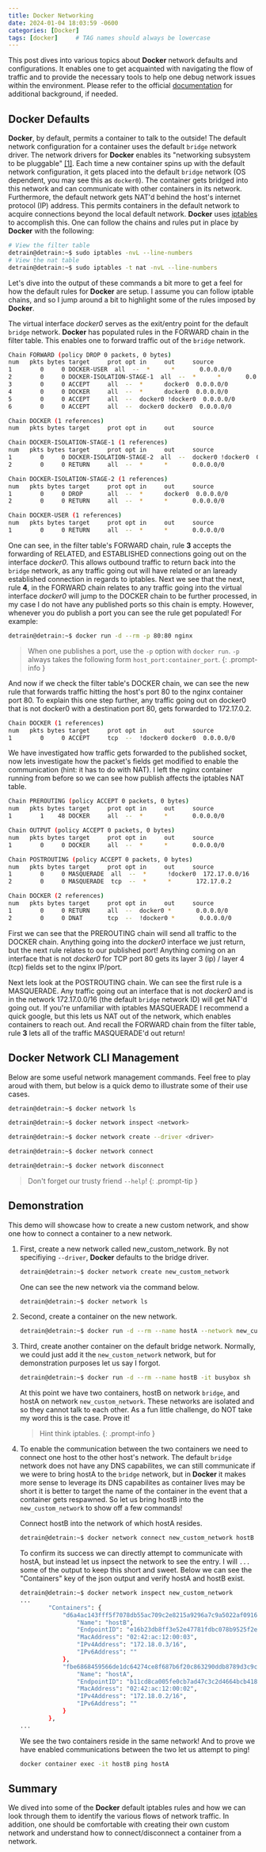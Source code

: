 ```yaml
---
title: Docker Networking
date: 2024-01-04 18:03:59 -0600
categories: [Docker]
tags: [docker]     # TAG names should always be lowercase
---
```

This post dives into various topics about **Docker** network defaults and configurations. It enables one to get acquainted with navigating the flow of traffic and to provide the necessary tools to help one debug network issues within the environment. Please refer to the official [documentation](https://docs.docker.com/network/) for additional background, if needed.

## Docker Defaults
**Docker**, by default, permits a container to talk to the outside! The default network configuration for a container uses the default `bridge` network driver. The network drivers for  **Docker** enables its "networking subsystem to be pluggable" [[1]](https://docs.docker.com/network/drivers/). Each time a new container spins up with the default network configuration, it gets placed into the default `bridge` network (OS dependent, you may see this as `docker0`). The container gets bridged into this network and can communicate with other containers in its network. Furthermore, the default network gets NAT'd behind the host's internet protocol (IP) address. This permits containers in the default network to acquire connections beyond the local default network. **Docker** uses [iptables](https://docs.docker.com/network/packet-filtering-firewalls/) to accomplish this. One can follow the chains and rules put in place by **Docker** with the following:

```bash
# View the filter table
detrain@detrain:~$ sudo iptables -nvL --line-numbers
# View the nat table
detrain@detrain:~$ sudo iptables -t nat -nvL --line-numbers
```

Let's dive into the output of these commands a bit more to get a feel for how the default rules for **Docker** are setup. I assume you can follow iptable chains, and so I jump around a bit to highlight some of the rules imposed by **Docker**.

The virtual interface *docker0* serves as the exit/entry point for the default `bridge` network. **Docker** has populated rules in the FORWARD chain in the filter table. This enables one to forward traffic out of the `bridge` network.

```bash
Chain FORWARD (policy DROP 0 packets, 0 bytes)
num   pkts bytes target     prot opt in     out     source               destination         
1        0     0 DOCKER-USER  all  --  *      *       0.0.0.0/0            0.0.0.0/0           
2        0     0 DOCKER-ISOLATION-STAGE-1  all  --  *      *       0.0.0.0/0            0.0.0.0/0           
3        0     0 ACCEPT     all  --  *      docker0  0.0.0.0/0            0.0.0.0/0            ctstate RELATED,ESTABLISHED
4        0     0 DOCKER     all  --  *      docker0  0.0.0.0/0            0.0.0.0/0           
5        0     0 ACCEPT     all  --  docker0 !docker0  0.0.0.0/0            0.0.0.0/0           
6        0     0 ACCEPT     all  --  docker0 docker0  0.0.0.0/0            0.0.0.0/0           

Chain DOCKER (1 references)
num   pkts bytes target     prot opt in     out     source               destination         

Chain DOCKER-ISOLATION-STAGE-1 (1 references)
num   pkts bytes target     prot opt in     out     source               destination         
1        0     0 DOCKER-ISOLATION-STAGE-2  all  --  docker0 !docker0  0.0.0.0/0            0.0.0.0/0           
2        0     0 RETURN     all  --  *      *       0.0.0.0/0            0.0.0.0/0           

Chain DOCKER-ISOLATION-STAGE-2 (1 references)
num   pkts bytes target     prot opt in     out     source               destination         
1        0     0 DROP       all  --  *      docker0  0.0.0.0/0            0.0.0.0/0           
2        0     0 RETURN     all  --  *      *       0.0.0.0/0            0.0.0.0/0           

Chain DOCKER-USER (1 references)
num   pkts bytes target     prot opt in     out     source               destination         
1        0     0 RETURN     all  --  *      *       0.0.0.0/0            0.0.0.0/0
```

One can see, in the filter table's FORWARD chain, rule **3** accepts the forwarding of RELATED, and ESTABLISHED connections going out on the interface *docker0*. This allows outbound traffic to return back into the `bridge` network, as any traffic going out will have related or an laready established connection in regards to iptables. Next we see that the next, rule **4**, in the FORWARD chain relates to any traffic going into the virtual interface *docker0* will jump to the DOCKER chain to be further processed, in my case I do not have any published ports so this chain is empty. However, whenever you do publish a port you can see the rule get populated! For example:

```bash
detrain@detrain:~$ docker run -d --rm -p 80:80 nginx
```

> When one publishes a port, use the `-p` option with `docker run`. `-p` always takes the following form `host_port:container_port`. 
{: .prompt-info }

And now if we check the filter table's DOCKER chain, we can see the new rule that forwards traffic hitting the host's port 80 to the nginx container port 80. To explain this one step further, any traffic going out on docker0 that is not docker0 with a destination port 80, gets forwarded to 172.17.0.2.

```bash
Chain DOCKER (1 references)
num   pkts bytes target     prot opt in     out     source               destination         
1        0     0 ACCEPT     tcp  --  !docker0 docker0  0.0.0.0/0            172.17.0.2           tcp dpt:80
```

We have investigated how traffic gets forwarded to the published socket, now lets investigate how the packet's fields get modified to enable the communication (hint: it has to do with NAT). I left the nginx container running from before so we can see how publish affects the iptables NAT table.

```bash
Chain PREROUTING (policy ACCEPT 0 packets, 0 bytes)
num   pkts bytes target     prot opt in     out     source               destination         
1        1    48 DOCKER     all  --  *      *       0.0.0.0/0            0.0.0.0/0            ADDRTYPE match dst-type LOCAL

Chain OUTPUT (policy ACCEPT 0 packets, 0 bytes)
num   pkts bytes target     prot opt in     out     source               destination         
1        0     0 DOCKER     all  --  *      *       0.0.0.0/0           !127.0.0.0/8          ADDRTYPE match dst-type LOCAL

Chain POSTROUTING (policy ACCEPT 0 packets, 0 bytes)
num   pkts bytes target     prot opt in     out     source               destination         
1        0     0 MASQUERADE  all  --  *      !docker0  172.17.0.0/16        0.0.0.0/0           
2        0     0 MASQUERADE  tcp  --  *      *       172.17.0.2           172.17.0.2           tcp dpt:80

Chain DOCKER (2 references)
num   pkts bytes target     prot opt in     out     source               destination         
1        0     0 RETURN     all  --  docker0 *       0.0.0.0/0            0.0.0.0/0           
2        0     0 DNAT       tcp  --  !docker0 *       0.0.0.0/0            0.0.0.0/0            tcp dpt:80 to:172.17.0.2:80
```

First we can see that the PREROUTING chain will send all traffic to the DOCKER chain. Anything going into the *docker0* interface we just return, but the next rule relates to our published port! Anything coming on an interface that is not *docker0* for TCP port 80 gets its layer 3 (ip) / layer 4 (tcp) fields set to the nginx IP/port. 

Next lets look at the POSTROUTING chain. We can see the first rule is a MASQUERADE. Any traffic going out an interface that is not *docker0* and is in the network 172.17.0.0/16 (the default `bridge` network ID) will get NAT'd going out. If you're unfamiliar with iptables MASQUERADE I recommend a quick google, but this lets us NAT out of the network, which enables containers to reach out. And recall the FORWARD chain from the filter table, rule **3** lets all of the traffic MASQUERADE'd out return!

## Docker Network CLI Management
Below are some useful network management commands. Feel free to play aroud with them, but below is a quick demo to illustrate some of their use cases.

```bash
detrain@detrain:~$ docker network ls
```

```bash
detrain@detrain:~$ docker network inspect <network>
```

```bash
detrain@detrain:~$ docker network create --driver <driver>
```

```bash
detrain@detrain:~$ docker network connect
```

```bash
detrain@detrain:~$ docker network disconnect
```

> Don't forget our trusty friend `--help`!
{: .prompt-tip }

## Demonstration
This demo will showcase how to create a new custom network, and show one how to connect a container to a new network.

1. First, create a new network called new_custom_network. By not specifiying `--driver`, **Docker** defaults to the bridge driver.

    ```bash
    detrain@detrain:~$ docker network create new_custom_network
    ```

    One can see the new network via the command below.

    ```bash
    detrain@detrain:~$ docker network ls
    ```

2. Second, create a container on the new network.

    ```bash
    detrain@detrain:~$ docker run -d --rm --name hostA --network new_custom_network nginx
    ```

3. Third, create another container on the default bridge network. Normally, we could just add it the `new_custom_network` network, but for demonstration purposes let us say I forgot.

    ```bash
    detrain@detrain:~$ docker run -d --rm --name hostB -it busybox sh
    ```

    At this point we have two containers, hostB on network `bridge`, and hostA on network `new_custom_network`. These networks are isolated and so they cannot talk to each other. As a fun little challenge, do NOT take my word this is the case. Prove it!

    > Hint think iptables.
    {: .prompt-info }

4. To enable the communication between the two containers we need to connect one host to the other host's network. The default `bridge` network does not have any DNS capabilites, we can still communicate if we were to bring hostA to the `bridge` network, but in **Docker** it makes more sense to leverage its DNS capabilites as container lives may be short it is better to target the name of the container in the event that a container gets respawned. So let us bring hostB into the `new_custom_network` to show off a few commands!

    Connect hostB into the network of which hostA resides.

    ```bash
    detrain@detrain:~$ docker network connect new_custom_network hostB
    ```

    To confirm its success we can directly attempt to communicate with hostA, but instead let us inpsect the network to see the entry. I will `...` some of the output to keep this short and sweet. Below we can see the "Containers" key of the json output and verify hostA and hostB exist.

    ```bash
    detrain@detrain:~$ docker network inspect new_custom_network 
    ...
            "Containers": {
                "d6a4ac143fff5f7078db55ac709c2e8215a9296a7c9a5022af0916aee95e4006": {
                    "Name": "hostB",
                    "EndpointID": "e16b23db8ff3e52e47781fdbc078b9525f2e4edb28ce55dda771aa552284e589",
                    "MacAddress": "02:42:ac:12:00:03",
                    "IPv4Address": "172.18.0.3/16",
                    "IPv6Address": ""
                },
                "fbe6868459566de1dc64274ce8f687b6f20c863290ddb8789d3c9cff98e35bc4": {
                    "Name": "hostA",
                    "EndpointID": "b11cd8ca005fe0cb7ad47c3c2d4664bcb4181e8b77323f5da7b8cf6da371ad07",
                    "MacAddress": "02:42:ac:12:00:02",
                    "IPv4Address": "172.18.0.2/16",
                    "IPv6Address": ""
                }
            },
    ...
    ```

    We see the two containers reside in the same network! And to prove we have enabled communications between the two let us attempt to ping!

    ```bash
    docker container exec -it hostB ping hostA
    ```

## Summary
We dived into some of the **Docker** default iptables rules and how we can look through them to identify the various flows of network traffic. In addition, one should be comfortable with creating their own custom network and understand how to connect/disconnect a container from a network.